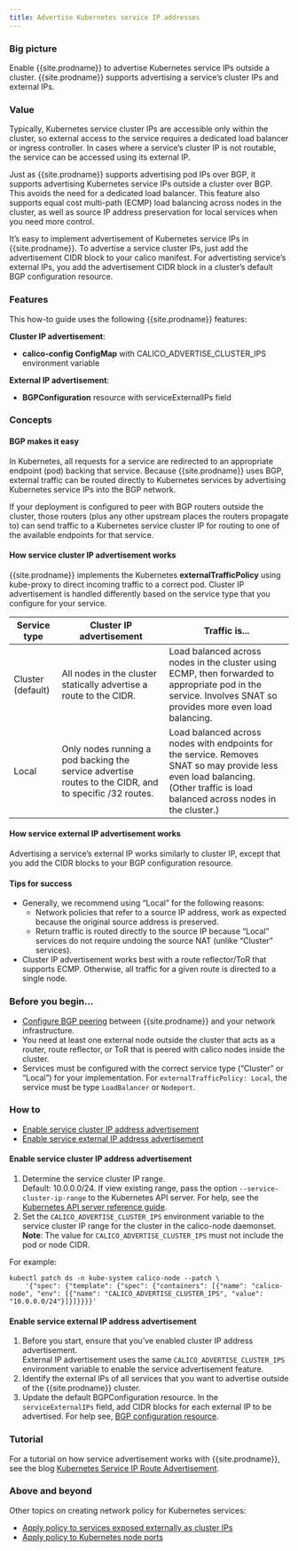 ```yaml
---
title: Advertise Kubernetes service IP addresses
---
```


### Big picture

Enable {{site.prodname}} to advertise Kubernetes service IPs outside a cluster. {{site.prodname}} supports advertising a service’s cluster IPs and external IPs.

### Value

Typically, Kubernetes service cluster IPs are accessible only within the cluster, so external access to the service requires a dedicated load balancer or ingress controller. In cases where a service’s cluster IP is not routable, the service can be accessed using its external IP.

Just as {{site.prodname}} supports advertising pod IPs over BGP, it supports advertising Kubernetes service IPs outside a cluster over BGP. This avoids the need for a dedicated load balancer. This feature also supports equal cost multi-path (ECMP) load balancing across nodes in the cluster, as well as source IP address preservation for local services when you need more control. 

It’s easy to implement advertisement of Kubernetes service IPs in {{site.prodname}}. To advertise a service cluster IPs, just add the advertisement CIDR block to your calico manifest. For advertisting service’s external IPs, you add the advertisement CIDR block in a cluster’s default BGP configuration resource.

### Features

This how-to guide uses the following {{site.prodname}} features:

**Cluster IP advertisement**:

- **calico-config ConfigMap** with CALICO_ADVERTISE_CLUSTER_IPS environment variable

**External IP advertisement**:

- **BGPConfiguration** resource with serviceExternalIPs field


### Concepts

#### BGP makes it easy

In Kubernetes, all requests for a service are redirected to an appropriate endpoint (pod) backing that service. Because {{site.prodname}} uses BGP, external traffic can be routed directly to Kubernetes services by advertising Kubernetes service IPs into the BGP network. 

If your deployment is configured to peer with BGP routers outside the cluster, those routers (plus any other upstream places the routers propagate to) can send traffic to a Kubernetes service cluster IP for routing to one of the available endpoints for that service.

#### How service cluster IP advertisement works

{{site.prodname}} implements the Kubernetes **externalTrafficPolicy** using kube-proxy to direct incoming traffic to a correct pod. Cluster IP advertisement is handled differently based on the service type that you configure for your service.

| **Service type**  | **Cluster IP advertisement**                                 | **Traffic is...**                                            |
| ----------------- | ------------------------------------------------------------ | ------------------------------------------------------------ |
| Cluster (default) | All nodes in the cluster statically advertise a route to the CIDR. | Load balanced across nodes in the cluster using ECMP, then forwarded to appropriate pod in the service. Involves SNAT so provides more even load balancing. |
| Local             | Only nodes running a pod backing the service advertise routes to the CIDR, and to specific /32 routes. | Load balanced across nodes with endpoints for the service. Removes SNAT so may provide less even load balancing. (Other traffic is load balanced across nodes in the cluster.) |

#### How service external IP advertisement works

Advertising a service’s external IP works similarly to cluster IP, except that you add the CIDR blocks to your BGP configuration resource.

#### Tips for success

- Generally, we recommend using “Local” for the following reasons:    
  - Network policies that refer to a source IP address, work as expected because the original source address is preserved.
  - Return traffic is routed directly to the source IP because “Local” services do not require undoing the source NAT (unlike “Cluster” services).  
- Cluster IP advertisement works best with a route reflector/ToR that supports ECMP. Otherwise, all traffic for a given route is directed to a single node. 

### Before you begin...

- [Configure BGP peering]({{site.baseurl}}/{{page.version}}/networking/bgp) between {{site.prodname}} and your network infrastructure.
- You need at least one external node outside the cluster that acts as a router, route reflector, or ToR that is peered with calico nodes inside the cluster.
- Services must be configured with the correct service type (“Cluster” or “Local”) for your implementation. For `externalTrafficPolicy: Local`, the service must be type `LoadBalancer` or `Nodeport`.

### How to

- [Enable service cluster IP address advertisement](#enable-service-cluster-ip-address-advertisement)
- [Enable service external IP address advertisement](#enable-service-external-ip-address-advertisement)

#### Enable service cluster IP address advertisement

1. Determine the service cluster IP range.  
   Default: 10.0.0.0/24. If view existing range, pass the option `--service-cluster-ip-range` to the Kubernetes API server. For help, see the [Kubernetes API server reference guide](https://kubernetes.io/docs/reference/command-line-tools-reference/kube-apiserver/).
1. Set the `CALICO_ADVERTISE_CLUSTER_IPS` environment variable to the service cluster IP range for the cluster in the calico-node daemonset.   
 **Note**: The value for `CALICO_ADVERTISE_CLUSTER_IPS` must not include the pod or node CIDR.

For example: 

```
kubectl patch ds -n kube-system calico-node --patch \
    '{"spec": {"template": {"spec": {"containers": [{"name": "calico-node", "env": [{"name": "CALICO_ADVERTISE_CLUSTER_IPS", "value": "10.0.0.0/24"}]}]}}}}'
```

#### Enable service external IP address advertisement

1. Before you start, ensure that you’ve enabled cluster IP address advertisement.  
   External IP advertisement uses the same `CALICO_ADVERTISE_CLUSTER_IPS` environment variable to enable the service advertisement feature.
1. Identify the external IPs of all services that you want to advertise outside of the {{site.prodname}} cluster.
1. Update the default BGPConfiguration resource.
   In the `serviceExternalIPs` field, add CIDR blocks for each external IP to be advertised. For help see, [BGP configuration resource]({{site.baseurl}}/{{page.version}}/reference/resources/bgpconfig).

### Tutorial

For a tutorial on how service advertisement works with {{site.prodname}}, see the blog [Kubernetes Service IP Route Advertisement](https://www.projectcalico.org/kubernetes-service-ip-route-advertisement/).

### Above and beyond

Other topics on creating network policy for Kubernetes services:
- [Apply policy to services exposed externally as cluster IPs]({{site.baseurl}}/{{page.version}}/security/services-cluster-ips)
- [Apply policy to Kubernetes node ports]({{site.baseurl}}/{{page.version}}/security/kubernetes-node-ports)